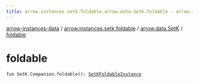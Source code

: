 ```yaml
---
title: arrow.instances.setk.foldable.arrow.data.SetK.foldable - arrow-instances-data
---
```


[arrow-instances-data](../../index.html) / [arrow.instances.setk.foldable](../index.html) / [arrow.data.SetK](index.html) / [foldable](./foldable.html)

# foldable

`fun SetK.Companion.foldable(): `[`SetKFoldableInstance`](../../arrow.instances/-set-k-foldable-instance/index.html)